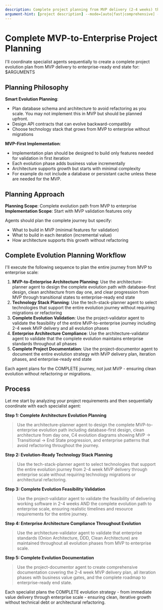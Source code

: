 ```yaml
---
description: Complete project planning from MVP delivery (2-4 weeks) through iterative evolution to enterprise-ready end state, using clean architecture and database-first design to avoid refactoring and migrations
argument-hint: [project description] --mode=[auto|fast|comprehensive] --tech-stack=[preferences]
---
```


# Complete MVP-to-Enterprise Project Planning

I'll coordinate specialist agents sequentially to create a complete project evolution plan from MVP delivery to enterprise-ready end state for: $ARGUMENTS

## Planning Philosophy

**Smart Evolution Planning**:
- Plan database schema and architecture to avoid refactoring as you scale. You may not implement this in MVP but should be planned upfront.
- Design API contracts that can evolve backward-compatibly
- Choose technology stack that grows from MVP to enterprise without migrations

**MVP-First Implementation**:
- Implementation plan should be designed to build only features needed for validation in first iteration
- Each evolution phase adds business value incrementally
- Architecture supports growth but starts with minimal complexity
- For example do not include a database or persistant cache unless these are needed for the MVP. 

## Planning Approach

**Planning Scope**: Complete evolution path from MVP to enterprise
**Implementation Scope**: Start with MVP validation features only

Agents should plan the complete journey but specify:
- What to build in MVP (minimal features for validation)
- What to build in each iteration (incremental value)  
- How architecture supports this growth without refactoring

## Complete Evolution Planning Workflow

I'll execute the following sequence to plan the entire journey from MVP to enterprise scale:

1. **MVP-to-Enterprise Architecture Planning**: Use the architecture-planner agent to design the complete evolution path with database-first design, clean architecture from day one, and clear progression from MVP through transitional states to enterprise-ready end state
2. **Technology Stack Planning**: Use the tech-stack-planner agent to select technologies that support the entire evolution journey without requiring migrations or refactoring  
3. **Complete Evolution Validation**: Use the project-validator agent to validate the feasibility of the entire MVP-to-enterprise journey including 2-4 week MVP delivery and all evolution phases
4. **Enterprise Architecture Compliance**: Use the architecture-validator agent to validate that the complete evolution maintains enterprise standards throughout all phases
5. **Complete Project Documentation**: Use the project-documentor agent to document the entire evolution strategy with MVP delivery plan, iteration phases, and enterprise-ready end state

Each agent plans for the COMPLETE journey, not just MVP - ensuring clean evolution without refactoring or migrations.

## Process

Let me start by analyzing your project requirements and then sequentially coordinate with each specialist agent:

**Step 1: Complete Architecture Evolution Planning**
> Use the architecture-planner agent to design the complete MVP-to-enterprise evolution path including database-first design, clean architecture from day one, C4 evolution diagrams showing MVP → Transitional → End State progression, and enterprise patterns that avoid refactoring throughout the journey.

**Step 2: Evolution-Ready Technology Stack Planning** 
> Use the tech-stack-planner agent to select technologies that support the entire evolution journey from 2-4 week MVP delivery through enterprise scale without requiring technology migrations or architectural refactoring.

**Step 3: Complete Evolution Feasibility Validation**
> Use the project-validator agent to validate the feasibility of delivering working software in 2-4 weeks AND the complete evolution path to enterprise scale, ensuring realistic timelines and resource requirements for the entire journey.

**Step 4: Enterprise Architecture Compliance Throughout Evolution**
> Use the architecture-validator agent to validate that enterprise standards (Onion Architecture, DDD, Clean Architecture) are maintained throughout all evolution phases from MVP to enterprise scale.

**Step 5: Complete Evolution Documentation**
> Use the project-documentor agent to create comprehensive documentation covering the 2-4 week MVP delivery plan, all iteration phases with business value gates, and the complete roadmap to enterprise-ready end state.

Each specialist plans the COMPLETE evolution strategy - from immediate value delivery through enterprise scale - ensuring clean, iterative growth without technical debt or architectural refactoring.